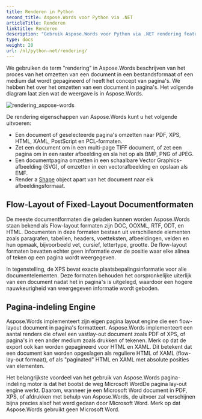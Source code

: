```yaml
---
title: Renderen in Python
second_title: Aspose.Words voor Python via .NET
articleTitle: Renderen
linktitle: Renderen
description: "Gebruik Aspose.Words voor Python via .NET rendering feature om een flow-layout document in pagina's te formatteren en een dergelijk document of geselecteerde pagina's om te zetten naar andere documenten (PDF, HTML, XPS, etc.) of afbeeldingen (TIFF, PNG, SVG, enz.) formaten voor het bekijken, verder omzetten of afdrukken."
type: docs
weight: 20
url: /nl/python-net/rendering/
---
```


We gebruiken de term "rendering" in Aspose.Words beschrijven van het proces van het omzetten van een document in een bestandsformaat of een medium dat wordt gepagineerd of heeft het concept van pagina's. We hebben het over het omzetten van een document in pagina's. Het volgende diagram laat zien wat de weergave is in Aspose.Words.

![rendering_aspose-words](/words/python-net/rendering/rendering-1.png)

De rendering eigenschappen van Aspose.Words kunt u het volgende uitvoeren:

- Een document of geselecteerde pagina's omzetten naar PDF, XPS, HTML, XAML, PostScript en PCL-formaten.
- Zet een document om in een multi-page TIFF document, of zet een pagina om in een raster afbeelding en sla het op als BMP, PNG of JPEG.
- Een documentpagina omzetten in een schaalbare Vector Graphics-afbeelding (SVG), of omzetten in een vectorafbeelding en opslaan als EMF.
- Render a [Shape](https://reference.aspose.com/words/python-net/aspose.words.drawing/shape/) object apart van het document naar elk afbeeldingsformaat.

## Flow-Layout of Fixed-Layout Documentformaten

De meeste documentformaten die geladen kunnen worden Aspose.Words staan bekend als Flow-layout formaten zijn DOC, OOXML, RTF, ODT, en HTML. Documenten in deze formaten bestaan uit verschillende elementen zoals paragrafen, tabellen, headers, voetteksten, afbeeldingen, velden en hun opmaak, bijvoorbeeld vet, cursief, lettertype, grootte. De flow-layout formaten bevatten echter geen informatie over de positie waar elke alinea of teken op een pagina wordt weergegeven.

In tegenstelling, de XPS bevat exacte plaatsbepalingsinformatie voor alle documentelementen. Deze formaten behouden het oorspronkelijke uiterlijk van een document nadat het in pagina's is uitgelegd, waardoor een hogere nauwkeurigheid van weergegeven informatie wordt geboden.

## Pagina-indeling Engine

Aspose.Words implementeert zijn eigen pagina layout engine die een flow-layout document in pagina's formatteert. Aspose.Words implementeert een aantal renders die ofwel een vastlay-out document zoals PDF of XPS, of pagina's in een ander medium zoals drukken of tekenen. Merk op dat de export ook kan worden gepagineerd voor HTML en XAML. Dit betekent dat een document kan worden opgeslagen als reguliere HTML of XAML (flow-lay-out formaat), of als "paginated" HTML en XAML met absolute posities van elementen.

Het belangrijkste voordeel van het gebruik van Aspose.Words pagina-indeling motor is dat het bootst de weg Microsoft WordDe pagina lay-out engine werkt. Daarom, wanneer je een Microsoft Word document in PDF, XPS, of afdrukken met behulp van Aspose.Words, de uitvoer zal verschijnen bijna precies alsof het werd gedaan door Microsoft Word. Merk op dat Aspose.Words gebruikt geen Microsoft Word.

